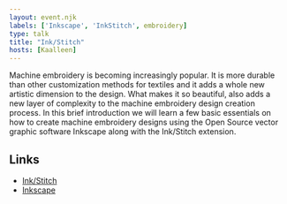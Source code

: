 ```yaml
---
layout: event.njk
labels: ['Inkscape', 'InkStitch', embroidery]
type: talk
title: "Ink/Stitch"
hosts: [Kaalleen]
---
```


Machine embroidery is becoming increasingly popular. It is more durable
than other customization methods for textiles and it adds a whole new
artistic dimension to the design. What makes it so beautiful, also adds
a new layer of complexity to the machine embroidery design creation
process. In this brief introduction we will learn a few basic
essentials on how to create machine embroidery designs using the Open
Source vector graphic software Inkscape along with the Ink/Stitch
extension.

## Links

* [Ink/Stitch](https://inkstitch.org/)
* [Inkscape](https://inkscape.org/)
